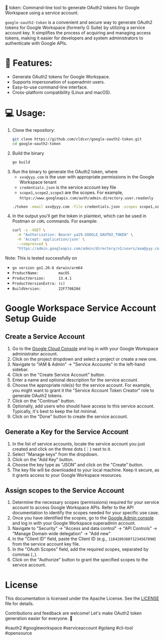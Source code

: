🔐 token: Command-line tool to generate OAuth2 tokens for Google Workspace using a service account.

`google-oauth2-token` is a convenient and secure way to generate OAuth2 tokens for Google Workspace (formerly G Suite) by utilizing a service account key. It simplifies the process of acquiring and managing access tokens, making it easier for developers and system administrators to authenticate with Google APIs.

# 🚀 Features:
- Generate OAuth2 tokens for Google Workspace.
- Supports impersonation of superadmin users.
- Easy-to-use command-line interface.
- Cross-platform compatibility (Linux and macOS).

# 💻 Usage:
1. Clone the repository:
    ```bash
    git clone https://github.com/cldcvr/google-oauth2-token.git
    cd google-oauth2-token
    ```
2. Build the binary
    ```bash
    go build
    ```
3. Run the binary to generate the OAuth2 token, where
    - `xxx@yyy.com` is the user with appropriate permissions in the Google Workspace tenant
    - `credentials.json` is the service account key file
    - `scope1,scope2,scope3` are the scopes. For example, `https://www.googleapis.com/auth/admin.directory.user.readonly`
    ```bash
    ./token -email xxx@yyy.com -file credentials.json -scopes scope1,scope2,scope3
    ```
4. In the output you'll get the token in plaintext, which can be used in Postman or `cURL` commands. For example:
    ```bash
    curl -s -XGET \
      -H "Authorization: Bearer ya29.GOOGLE_OAUTH2_TOKEN" \
      -H 'Accept: application/json' \
      --compressed \
      "https://admin.googleapis.com/admin/directory/v1/users/aaa@yyy.com?projection=full"
    ```

Note: This is tested successfully on
- `go version go1.20.6 darwin/arm64`
- `ProductName:         macOS`
- `ProductVersion:      13.4.1`
- `ProductVersionExtra: (c)`
- `BuildVersion:        22F770820d`


# Google Workspace Service Account Setup Guide

## Create a Service Account

1. Go to the [Google Cloud Console](https://console.cloud.google.com/) and log in with your Google Workspace administrator account.
2. Click on the project dropdown and select a project or create a new one.
3. Navigate to "IAM & Admin" -> "Service Accounts" in the left-hand sidebar.
4. Click on the "Create Service Account" button.
5. Enter a name and optional description for the service account.
6. Choose the appropriate role(s) for the service account. For example, you might want to grant it the "Service Account Token Creator" role to generate OAuth2 tokens.
7. Click on the "Continue" button.
8. Optionally, add users who should have access to this service account. Typically, it's best to keep the list minimal.
9. Click on the "Done" button to create the service account.

## Generate a Key for the Service Account

1. In the list of service accounts, locate the service account you just created and click on the three dots (⋮) next to it.
2. Select "Manage keys" from the dropdown.
3. Click on the "Add Key" button.
4. Choose the key type as "JSON" and click on the "Create" button.
5. The key file will be downloaded to your local machine. Keep it secure, as it grants access to your Google Workspace resources.

## Assign scopes to the Service Account

1. Determine the necessary scopes (permissions) required for your service account to access Google Workspace APIs. Refer to the API documentation to identify the scopes needed for your specific use case.
2. Once you have identified the scopes, go to the [Google Admin console](https://admin.google.com/) and log in with your Google Workspace superadmin account.
3. Navigate to "Security" -> "Access and data control" -> "API Controls" -> "Manage Domain wide delegation" -> "Add new"
4. In the "Client ID" field, paste the Client ID (e.g., `118428936071234567890`) from the service account key file.
5. In the "OAuth Scopes" field, add the required scopes, separated by commas (`,`).
6. Click on the "Authorize" button to grant the specified scopes to the service account.

# License
This documentation is licensed under the Apache License. See the [LICENSE](LICENSE) file for details.

Contributions and feedback are welcome! Let's make OAuth2 token generation easier for everyone. 🌟

#oauth2 #googleworkspace #serviceaccount #golang #cli-tool #opensource
